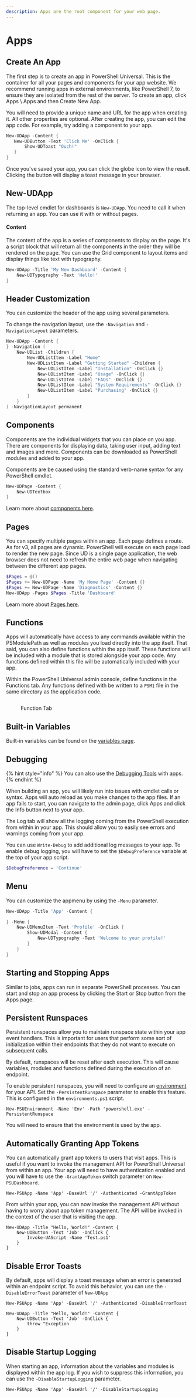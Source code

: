 ```yaml
---
description: Apps are the root component for your web page.
---
```


# Apps

## Create An App

The first step is to create an app in PowerShell Universal. This is the container for all your pages and components for your app website. We recommend running apps in external environments, like PowerShell 7, to ensure they are isolated from the rest of the server. To create an app, click Apps \ Apps and then Create New App.&#x20;

You will need to provide a unique name and URL for the app when creating it. All other properties are optional. After creating the app, you can edit the app code. For example, try adding a component to your app.&#x20;

```powershell
New-UDApp -Content {
   New-UDButton -Text 'Click Me' -OnClick {
       Show-UDToast "Ouch!"
   }
}
```

Once you've saved your app, you can click the globe icon to view the result. Clicking the button will display a toast message in your browser.

## New-UDApp

The top-level cmdlet for dashboards is `New-UDApp`. You need to call it when returning an app. You can use it with or without pages.

#### Content

The content of the app is a series of components to display on the page. It's a script block that will return all the components in the order they will be rendered on the page. You can use the Grid component to layout items and display things like text with typography.

```powershell
New-UDApp -Title 'My New Dashboard' -Content {
    New-UDTypography -Text 'Hello!'
}
```

## Header Customization

You can customize the header of the app using several parameters.

To change the navigation layout, use the `-Navigation` and `-NavigationLayout` parameters.

```powershell
New-UDApp -Content {
} -Navigation (
    New-UDList -Children {
        New-UDListItem -Label "Home"
        New-UDListItem -Label "Getting Started" -Children {
            New-UDListItem -Label "Installation" -OnClick {}
            New-UDListItem -Label "Usage" -OnClick {}
            New-UDListItem -Label "FAQs" -OnClick {}
            New-UDListItem -Label "System Requirements" -OnClick {}
            New-UDListItem -Label "Purchasing" -OnClick {}
        }
    }
) -NavigationLayout permanent
```

## Components

Components are the individual widgets that you can place on you app. There are components for displaying data, taking user input, adding text and images and more. Components can be downloaded as PowerShell modules and added to your app.

Components are be caused using the standard verb-name syntax for any PowerShell cmdlet.

```powershell
New-UDPage -Content {
    New-UDTextbox
}
```

Learn more about [components here](building-dashboards.md#components).

## Pages

You can specify multiple pages within an app. Each page defines a route. As for v3, all pages are dynamic. PowerShell will execute on each page load to render the new page. Since UD is a single page application, the web browser does not need to refresh the entire web page when navigating between the different app pages.

```powershell
$Pages = @()
$Pages += New-UDPage -Name 'My Home Page' -Content {}
$Pages += New-UDPage -Name 'Diagnostics' -Content {}
New-UDApp -Pages $Pages -Title 'Dashboard'
```

Learn more about [Pages here](components/pages.md).

## Functions

Apps will automatically have access to any commands available within the PSModulePath as well as modules you load directly into the app itself. That said, you can also define functions within the app itself. These functions will be included with a module that is stored alongside your app code. Any functions defined within this file will be automatically included with your app.&#x20;

Within the PowerShell Universal admin console, define functions in the Functions tab. Any functions defined with be written to a `PSM1` file in the same directory as the application code.&#x20;

<figure><img src="../.gitbook/assets/image (3).png" alt=""><figcaption><p>Function Tab</p></figcaption></figure>

## Built-in Variables

Built-in variables can be found on the [variables page](../platform/variables.md#dashboards).

## Debugging

{% hint style="info" %}
You can also use the [Debugging Tools](../development/debugging-scripts.md#integrated-debugger) with apps.
{% endhint %}

When building an app, you will likely run into issues with cmdlet calls or syntax. Apps will auto reload as you make changes to the app files. If an app fails to start, you can navigate to the admin page, click Apps and click the Info button next to your app.

The Log tab will show all the logging coming from the PowerShell execution from within in your app. This should allow you to easily see errors and warnings coming from your app.

You can use `Write-Debug` to add additional log messages to your app. To enable debug logging, you will have to set the `$DebugPreference` variable at the top of your app script.

```powershell
$DebugPreference = 'Continue'
```

## Menu

You can customize the appmenu by using the `-Menu` parameter.

```powershell
New-UDApp -Title 'App' -Content {

} -Menu {
    New-UDMenuItem -Text 'Profile' -OnClick {
        Show-UDModal -Content {
            New-UDTypography -Text 'Welcome to your profile!'
        }
    }
}
```

## Starting and Stopping Apps

Similar to jobs, apps can run in separate PowerShell processes. You can start and stop an app process by clicking the Start or Stop button from the Apps page.

## Persistent Runspaces

Persistent runspaces allow you to maintain runspace state within your app event handlers. This is important for users that perform some sort of initialization within their endpoints that they do not want to execute on subsequent calls.

By default, runspaces will be reset after each execution. This will cause variables, modules and functions defined during the execution of an endpoint.

To enable persistent runspaces, you will need to configure an [environment ](../config/environments.md)for your API. Set the `-PersistentRunspace` parameter to enable this feature. This is configured in the `environments.ps1` script.

```
New-PSUEnvironment -Name 'Env' -Path 'powershell.exe' -PersistentRunspace
```

You will need to ensure that the environment is used by the app.

## Automatically Granting App Tokens

You can automatically grant app tokens to users that visit apps. This is useful if you want to invoke the management API for PowerShell Universal from within an app. Your app will need to have authentication enabled and you will have to use the `-GrantAppToken` switch parameter on `New-PSUDashboard`.

```
New-PSUApp -Name 'App' -BaseUrl '/' -Authenticated -GrantAppToken
```

From within your app, you can now invoke the management API without having to worry about app token management. The API will be invoked in the context of the user that is visiting the app.

```
New-UDApp -Title "Hello, World!" -Content {
    New-UDButton -Text 'Job' -OnClick {
        Invoke-UAScript -Name 'Test.ps1'
    }
}
```

## Disable Error Toasts

By default, apps will display a toast message when an error is generated within an endpoint script. To avoid this behavior, you can use the `-DisableErrorToast` parameter of `New-UDApp`

```
New-PSUApp -Name 'App' -BaseUrl '/' -Authenticated -DisableErrorToast
```

```
New-UDApp -Title "Hello, World!" -Content {
    New-UDButton -Text 'Job' -OnClick {
        throw "Exception
    }
} 
```

## Disable Startup Logging

When starting an app, information about the variables and modules is displayed within the app log. If you wish to suppress this information, you can use the `-DisableStartupLogging` parameter.

```
New-PSUApp -Name 'App' -BaseUrl '/' -DisableStartupLogging
```

